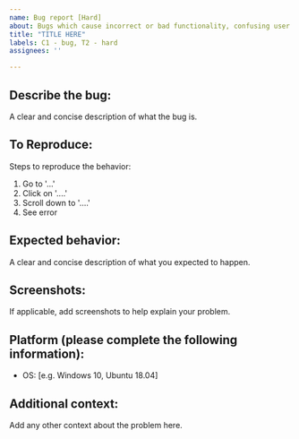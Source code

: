 ```yaml
--- 
name: Bug report [Hard]
about: Bugs which cause incorrect or bad functionality, confusing user experience, etc.
title: "TITLE HERE"
labels: C1 - bug, T2 - hard
assignees: ''

---
```


## Describe the bug:

A clear and concise description of what the bug is.

## To Reproduce:

Steps to reproduce the behavior:

1. Go to '...'
2. Click on '....'
3. Scroll down to '....'
4. See error

## Expected behavior:

A clear and concise description of what you expected to happen.

## Screenshots:

If applicable, add screenshots to help explain your problem.

## Platform (please complete the following information):

- OS: [e.g. Windows 10, Ubuntu 18.04]

## Additional context:

Add any other context about the problem here.
